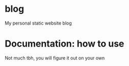 # blog
My personal static website blog

# Documentation: how to use









Not much tbh, you will figure it out on your own
